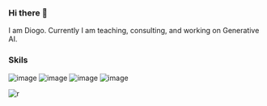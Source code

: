 ### Hi there 👋

I am Diogo. Currently I am teaching, consulting, and working on Generative AI.
<!--
**drs2022ds/drs2022ds** is a ✨ _special_ ✨ repository because its `README.md` (this file) appears on your GitHub profile.

Here are some ideas to get you started:

- 🔭 I’m currently working on ...
- 🌱 I’m currently learning ...
- 👯 I’m looking to collaborate on ...
- 🤔 I’m looking for help with ...
- 💬 Ask me about ...
- 📫 How to reach me: ...
- ⚡ Fun fact: ...
--> 
### Skils
![image](https://github.com/drs2022ds/drs2022ds/assets/134406560/3abfe157-c1ba-4ebd-a7a6-1361a61b87a5)
![image](https://github.com/drs2022ds/drs2022ds/assets/134406560/b4f8964d-3cd2-408a-a2a2-25218b244a92)
![image](https://github.com/drs2022ds/drs2022ds/assets/134406560/2e4d8c1d-aa0a-4515-8992-3e7c5075771a)
![image](https://github.com/drs2022ds/drs2022ds/assets/134406560/f5a1a6fb-532c-49bd-8413-fd9433fee696)


![r](https://github.com/drs2022ds/drs2022ds/assets/134406560/76f7b095-fe8e-4819-bafe-f906128bfb76)





